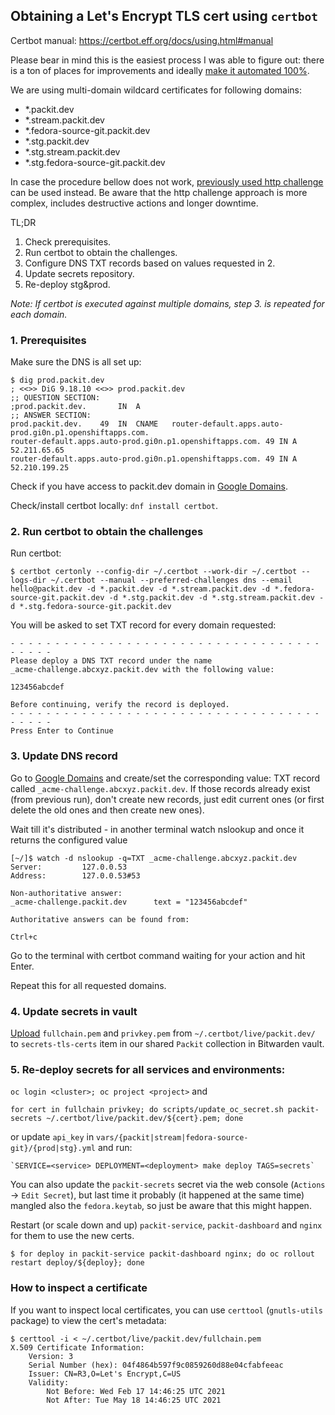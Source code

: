 ## Obtaining a Let's Encrypt TLS cert using `certbot`

Certbot manual: https://certbot.eff.org/docs/using.html#manual

Please bear in mind this is the easiest process I was able to figure out: there
is a ton of places for improvements and ideally
[make it automated 100%](https://github.com/packit/research/tree/main/cert_management_automation).

We are using multi-domain wildcard certificates for following domains:

- \*.packit.dev
- \*.stream.packit.dev
- \*.fedora-source-git.packit.dev
- \*.stg.packit.dev
- \*.stg.stream.packit.dev
- \*.stg.fedora-source-git.packit.dev

In case the procedure bellow does not work,
[previously used http challenge](https://github.com/packit/deployment/blob/008f5eaad69a620c54784f1fc19c7c775af9ec7d/README.md#obtaining-a-lets-encrypt-cert-using-certbot)
can be used instead.
Be aware that the http challenge approach is more complex, includes destructive actions and longer downtime.

TL;DR

1. Check prerequisites.
2. Run certbot to obtain the challenges.
3. Configure DNS TXT records based on values requested in 2.
4. Update secrets repository.
5. Re-deploy stg&prod.

_Note: If certbot is executed against multiple domains, step 3. is repeated for each domain._

### 1. Prerequisites

Make sure the DNS is all set up:

    $ dig prod.packit.dev
    ; <<>> DiG 9.18.10 <<>> prod.packit.dev
    ;; QUESTION SECTION:
    ;prod.packit.dev.		IN	A
    ;; ANSWER SECTION:
    prod.packit.dev.	49	IN	CNAME	router-default.apps.auto-prod.gi0n.p1.openshiftapps.com.
    router-default.apps.auto-prod.gi0n.p1.openshiftapps.com. 49 IN A 52.211.65.65
    router-default.apps.auto-prod.gi0n.p1.openshiftapps.com. 49 IN A 52.210.199.25

Check if you have access to packit.dev domain in
[Google Domains](https://domains.google.com/m/registrar/packit.dev).

Check/install certbot locally: `dnf install certbot`.

### 2. Run certbot to obtain the challenges

Run certbot:

    $ certbot certonly --config-dir ~/.certbot --work-dir ~/.certbot --logs-dir ~/.certbot --manual --preferred-challenges dns --email hello@packit.dev -d *.packit.dev -d *.stream.packit.dev -d *.fedora-source-git.packit.dev -d *.stg.packit.dev -d *.stg.stream.packit.dev -d *.stg.fedora-source-git.packit.dev

You will be asked to set TXT record for every domain requested:

    - - - - - - - - - - - - - - - - - - - - - - - - - - - - - - - - - - - - - - - -
    Please deploy a DNS TXT record under the name
    _acme-challenge.abcxyz.packit.dev with the following value:

    123456abcdef

    Before continuing, verify the record is deployed.
    - - - - - - - - - - - - - - - - - - - - - - - - - - - - - - - - - - - - - - - -
    Press Enter to Continue

### 3. Update DNS record

Go to [Google Domains](https://domains.google.com/m/registrar/packit.dev/dns)
and create/set the corresponding value:
TXT record called `_acme-challenge.abcxyz.packit.dev`.
If those records already exist (from previous run), don't create new records,
just edit current ones (or first delete the old ones and then create new ones).

Wait till it's distributed - in another terminal watch nslookup
and once it returns the configured value

    [~/]$ watch -d nslookup -q=TXT _acme-challenge.abcxyz.packit.dev
    Server:         127.0.0.53
    Address:        127.0.0.53#53

    Non-authoritative answer:
    _acme-challenge.packit.dev      text = "123456abcdef"

    Authoritative answers can be found from:

    Ctrl+c

Go to the terminal with certbot command waiting for your action and hit Enter.

Repeat this for all requested domains.

### 4. Update secrets in vault

[Upload](https://bitwarden.com/help/attachments/#upload-a-file)
`fullchain.pem` and `privkey.pem` from `~/.certbot/live/packit.dev/`
to `secrets-tls-certs` item in our shared `Packit` collection in Bitwarden vault.

### 5. Re-deploy secrets for all services and environments:

`oc login <cluster>; oc project <project>` and

    for cert in fullchain privkey; do scripts/update_oc_secret.sh packit-secrets ~/.certbot/live/packit.dev/${cert}.pem; done

or update `api_key` in `vars/{packit|stream|fedora-source-git}/{prod|stg}.yml` and run:

    `SERVICE=<service> DEPLOYMENT=<deployment> make deploy TAGS=secrets`

You can also update the `packit-secrets` secret via the web console
(`Actions` -> `Edit Secret`), but last time it probably (it happened at the same time)
mangled also the `fedora.keytab`, so just be aware that this might happen.

Restart (or scale down and up) `packit-service`, `packit-dashboard` and `nginx` for them to use the new certs.

    $ for deploy in packit-service packit-dashboard nginx; do oc rollout restart deploy/${deploy}; done

### How to inspect a certificate

If you want to inspect local certificates, you can use `certtool` (`gnutls-utils` package)
to view the cert's metadata:

    $ certtool -i < ~/.certbot/live/packit.dev/fullchain.pem
    X.509 Certificate Information:
        Version: 3
        Serial Number (hex): 04f4864b597f9c0859260d88e04cfabfeeac
        Issuer: CN=R3,O=Let's Encrypt,C=US
        Validity:
            Not Before: Wed Feb 17 14:46:25 UTC 2021
            Not After: Tue May 18 14:46:25 UTC 2021

